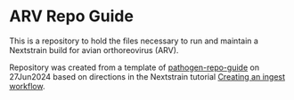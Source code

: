 # ARV Repo Guide

This is a repository to hold the files necessary to 
run and maintain a Nextstrain build for avian orthoreovirus (ARV). 

Repository was created from a template of [pathogen-repo-guide](https://github.com/nextstrain/pathogen-repo-guide) on 27Jun2024 
based on directions in the Nextstrain tutorial [Creating an ingest workflow](https://docs.nextstrain.org/en/latest/tutorials/creating-a-pathogen-repo/creating-an-ingest-workflow.html).
